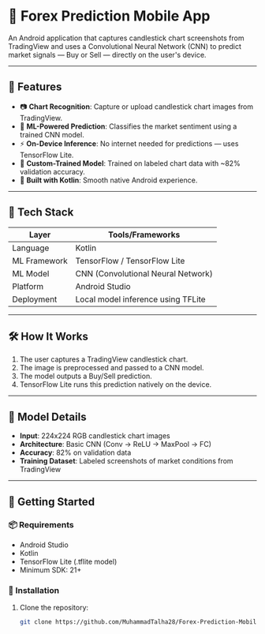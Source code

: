 # 📱 Forex Prediction Mobile App

An Android application that captures candlestick chart screenshots from TradingView and uses a Convolutional Neural Network (CNN) to predict market signals — Buy or Sell — directly on the user's device.

---

## 🚀 Features

- 📷 **Chart Recognition**: Capture or upload candlestick chart images from TradingView.
- 🤖 **ML-Powered Prediction**: Classifies the market sentiment using a trained CNN model.
- ⚡ **On-Device Inference**: No internet needed for predictions — uses TensorFlow Lite.
- 🧠 **Custom-Trained Model**: Trained on labeled chart data with ~82% validation accuracy.
- 📱 **Built with Kotlin**: Smooth native Android experience.

---

## 🧠 Tech Stack

| Layer         | Tools/Frameworks                        |
|---------------|------------------------------------------|
| Language      | Kotlin                                  |
| ML Framework  | TensorFlow / TensorFlow Lite             |
| ML Model      | CNN (Convolutional Neural Network)       |
| Platform      | Android Studio                           |
| Deployment    | Local model inference using TFLite       |

---

## 🛠️ How It Works

1. The user captures a TradingView candlestick chart.
2. The image is preprocessed and passed to a CNN model.
3. The model outputs a Buy/Sell prediction.
4. TensorFlow Lite runs this prediction natively on the device.

---

## 🧪 Model Details

- **Input**: 224x224 RGB candlestick chart images
- **Architecture**: Basic CNN (Conv → ReLU → MaxPool → FC)
- **Accuracy**: 82% on validation data
- **Training Dataset**: Labeled screenshots of market conditions from TradingView

---

## 🧰 Getting Started

### 📦 Requirements

- Android Studio
- Kotlin
- TensorFlow Lite (.tflite model)
- Minimum SDK: 21+

### 🔧 Installation

1. Clone the repository:
   ```bash
   git clone https://github.com/MuhammadTalha28/Forex-Prediction-Mobile-App.git
